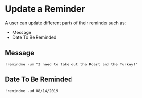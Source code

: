# Update a Reminder

A user can update different parts of their reminder such as:

* Message
* Date To Be Reminded

## Message

`!remindme -um "I need to take out the Roast and the Turkey!"`

## Date To Be Reminded

`!remindme -ud 08/14/2019`
